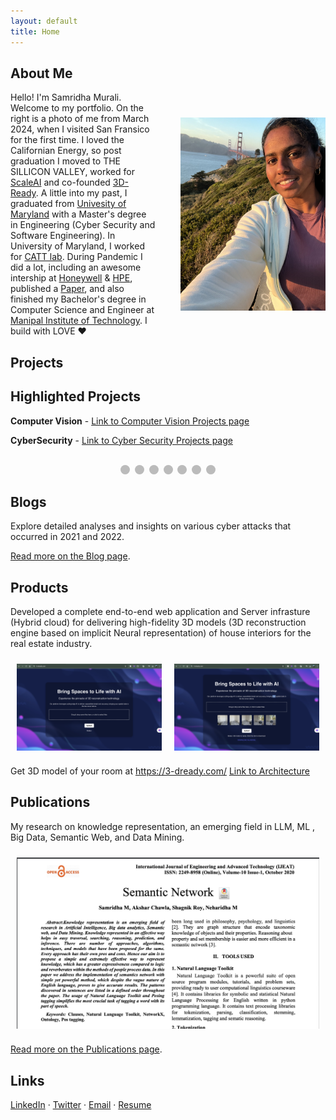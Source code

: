 ```yaml
---
layout: default
title: Home
---
```


## About Me

<div style="display: flex; align-items: center;">
  <div style="flex: 1; padding-right: 20px;">
    Hello! I'm Samridha Murali. Welcome to my portfolio. On the right is a photo of me from March 2024, when I visited San Fransico for the first time. I loved the Californian Energy, so post graduation I moved to THE SILLICON VALLEY, worked for <a href="https://scale.com/">ScaleAI</a> and co-founded <a href="http://3-dready.com/">3D-Ready</a>. A little into my past, I graduated from <a href="https://umd.edu/">Univesity of Maryland</a> with a Master's degree in Engineering (Cyber Security and Software Engineering). In University of Maryland, I worked for <a href="https://www.cattlab.umd.edu/">CATT lab</a>. During Pandemic I did a lot, including an awesome intership at <a href="https://www.honeywell.com/us/en">Honeywell</a> & <a href="https://www.hpe.com/us/en/home.html">HPE</a>, published a <a href="https://www.ijeat.org/wp-content/uploads/papers/v10i1/A17981010120.pdf"> Paper</a>, and also finished my Bachelor's degree in Computer Science and Engineer at <a href="https://www.manipal.edu/mit.html">Manipal Institute of Technology</a>. I build with LOVE ❤️ 
    <!-- Additional About Me content can go here. -->
  </div>
  <div style="flex: 1; padding-left: 20px;">
    <img src="photo.jpg" alt="Samridha Murali" style="max-width: 100%; height: auto;">
  </div>
</div>

## Projects

<h2>Highlighted Projects</h2>

<p><strong>Computer Vision</strong> - <a href="computer_vision_ml_projects.md">Link to Computer Vision Projects page</a></p>

<p><strong>CyberSecurity</strong> - <a href="cyber_security_projects.md">Link to Cyber Security Projects page</a></p>

<!-- ------------------------------------------------------------------------------------>

<div class="slideshow-container">

  <div class="mySlides fade">
    <iframe width="100%" height="500" src="https://www.youtube.com/embed/5iAL4NZKW_0?si=nGP25-Z6RHoq-1Bx" title="YouTube video player" frameborder="0" allow="accelerometer; autoplay; clipboard-write; encrypted-media; gyroscope; picture-in-picture; web-share" referrerpolicy="strict-origin-when-cross-origin" allowfullscreen></iframe>
  </div>

  <div class="mySlides fade">
    <iframe width="100%" height="500" src="https://www.youtube.com/embed/nDbLZIRgzNE?si=9IpaO6kJLpT9WyiP" title="YouTube video player" frameborder="0" allow="accelerometer; autoplay; clipboard-write; encrypted-media; gyroscope; picture-in-picture; web-share" referrerpolicy="strict-origin-when-cross-origin" allowfullscreen></iframe>
  </div>

  <div class="mySlides fade">
    <iframe width="100%" height="500" src="https://www.youtube.com/embed/AKy6pkxb6Zc?si=PonKSOAenogWhGeu" title="YouTube video player" frameborder="0" allow="accelerometer; autoplay; clipboard-write; encrypted-media; gyroscope; picture-in-picture; web-share" referrerpolicy="strict-origin-when-cross-origin" allowfullscreen></iframe>
  </div>

  <div class="mySlides fade">
    <iframe width="100%" height="500" src="https://www.youtube.com/embed/6TdkTVGHfC8?si=DmqPyfrNF2aKKg-O" title="YouTube video player" frameborder="0" allow="accelerometer; autoplay; clipboard-write; encrypted-media; gyroscope; picture-in-picture; web-share" referrerpolicy="strict-origin-when-cross-origin" allowfullscreen></iframe>
  </div>

  <div class="mySlides fade">
    <img src="images/product3.png" style="width:100%">
  </div>

  <div class="mySlides fade">
    <img src="images/architecture.png" style="width:100%">
  </div>

  <div class="mySlides fade">
    <img src="images/product1.png" style="width:100%">
  </div>

</div>

<br>

<div style="text-align:center">
  <span class="dot"></span> 
  <span class="dot"></span> 
  <span class="dot"></span> 
  <span class="dot"></span> 
  <span class="dot"></span> 
  <span class="dot"></span> 
  <span class="dot"></span> 
</div>

<style>
.slideshow-container {
  max-width: 1000px;
  position: relative;
  margin: auto;
}

.mySlides {
  display: none;
}

img, iframe {
  vertical-align: middle;
}

.dot {
  height: 15px;
  width: 15px;
  margin: 0 2px;
  background-color: #bbb;
  border-radius: 50%;
  display: inline-block;
  transition: background-color 0.6s ease;
}

.active {
  background-color: #717171;
}

.fade {
  -webkit-animation-name: fade;
  -webkit-animation-duration: 1.5s;
  animation-name: fade;
  animation-duration: 1.5s;
}

@-webkit-keyframes fade {
  from {opacity: .4} 
  to {opacity: 1}
}

@keyframes fade {
  from {opacity: .4} 
  to {opacity: 1}
}
</style>

<script>
let slideIndex = 0;
showSlides();

function showSlides() {
  let slides = document.getElementsByClassName("mySlides");
  let dots = document.getElementsByClassName("dot");
  for (let i = 0; i < slides.length; i++) {
    slides[i].style.display = "none";  
  }
  slideIndex++;
  if (slideIndex > slides.length) {slideIndex = 1}    
  for (let i = 0; i < dots.length; i++) {
    dots[i].className = dots[i].className.replace(" active", "");
  }
  slides[slideIndex-1].style.display = "block";  
  dots[slideIndex-1].className += " active";
  setTimeout(showSlides, 2000); // Change image every 2 seconds
}
</script>

<!-- ------------------------------------------------------------------------------------>

## Blogs

Explore detailed analyses and insights on various cyber attacks that occurred in 2021 and 2022.

[Read more on the Blog page](blogs.md).

## Products

Developed a complete end-to-end web application and Server infrasture (Hybrid cloud) for delivering high-fidelity 3D models (3D reconstruction engine based on implicit Neural representation) of house interiors for the real estate industry.

<div style="display: flex; flex-wrap: wrap;">
  <div style="flex: 1; padding: 10px;">
    <img src="images/product1.png" alt="Product 1" style="max-width: 100%; height: auto;">
  </div>
  <div style="flex: 1; padding: 10px;">
    <img src="images/product3.png" alt="Product 3" style="max-width: 100%; height: auto;">
  </div>
</div>

Get 3D model of your room at <https://3-dready.com/>
[Link to Architecture](3d-ready.md)

## Publications

My research on knowledge representation, an emerging field in LLM, ML , Big Data, Semantic Web, and Data Mining.

<div style="display: flex; flex-wrap: wrap;">
  <div style="flex: 1; padding: 10px;">
    <img src="images/paper1.png" alt="Product 1" style="max-width: 100%; height: auto;">
  </div>
</div>

[Read more on the Publications page](publications.md).

## Links

[LinkedIn](https://www.linkedin.com/in/m-samridha/) · [Twitter](https://x.com/murali_samridha) · [Email](mailto:msamridha16@gmail.com) · [Resume](https://docs.google.com/document/d/16qNNTf1iqsf-tbuVGM3cxHulZHWiCrAaN-g9qMXh0Tc/edit?usp=sharing)

